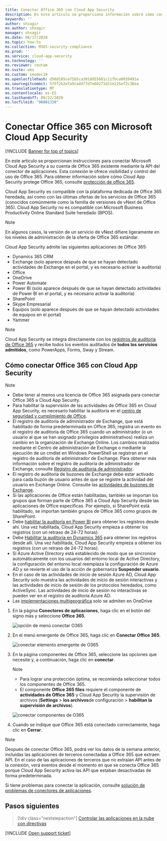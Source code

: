 ```yaml
---
title: Conectar Office 365 con Cloud App Security
description: En este artículo se proporciona información sobre cómo conectar Office 365 con Cloud App Security mediante el conector de API para la visibilidad y el control del uso.
keywords: ''
author: shsagir
ms.author: shsagir
manager: shsagir
ms.date: 08/17/2020
ms.topic: how-to
ms.collection: M365-security-compliance
ms.prod: ''
ms.service: cloud-app-security
ms.technology: ''
ms.reviewer: reutam
ms.suite: ems
ms.custom: seodec18
ms.openlocfilehash: d50d185ce75b5ca301dd55681c11fbca8039491e
ms.sourcegitcommit: 575f2b2efa9ca4477d7e60271d21e225ef2c38ea
ms.translationtype: MT
ms.contentlocale: es-ES
ms.lasthandoff: 09/22/2020
ms.locfileid: "90881330"
---
```

# <a name="connect-office-365-to-microsoft-cloud-app-security"></a>Conectar Office 365 con Microsoft Cloud App Security

[!INCLUDE [Banner for top of topics](includes/banner.md)]

En este artículo se proporcionan instrucciones para conectar Microsoft Cloud App Security a su cuenta de Office 365 existente mediante la API del conector de aplicaciones. Esta conexión le ofrece visibilidad y control del uso de Office 365. Para obtener información sobre cómo Cloud App Security protege Office 365, consulte [protección de office 365](protect-office-365.md).
  
Cloud App Security es compatible con la plataforma dedicada de Office 365 heredada, así como con las últimas ofertas de los servicios de Office 365 (conocidos comúnmente como la familia de versiones de vNext de Office 365).  Cloud App Security no es compatible con Microsoft Business Productivity Online Standard Suite heredado (BPOS).

> [!NOTE]
> En algunos casos, la versión de un servicio de vNext difiere ligeramente en los niveles de administración de la oferta de Office 365 estándar.

Cloud App Security admite las siguientes aplicaciones de Office 365:

- Dynamics 365 CRM
- Exchange (solo aparece después de que se hayan detectado actividades de Exchange en el portal, y es necesario activar la auditoría)
- Office
- OneDrive
- Power Automate
- Power BI (solo aparece después de que se hayan detectado actividades de Power BI en el portal, y es necesario activar la auditoría)
- SharePoint
- Skype Empresarial
- Equipos (solo aparece después de que se hayan detectado actividades de equipos en el portal)
- Yammer

> [!NOTE]
> Cloud App Security se integra directamente con los [registros de auditoría de Office 365](/microsoft-365/compliance/detailed-properties-in-the-office-365-audit-log?view=o365-worldwide&preserve-view=true) y recibe todos los eventos auditados de **todos los servicios admitidos**, como PowerApps, Forms, Sway y Stream.

## <a name="how-to-connect-office-365-to-cloud-app-security"></a>Cómo conectar Office 365 con Cloud App Security  

> [!NOTE]
>
>- Debe tener al menos una licencia de Office 365 asignada para conectar Office 365 a Cloud App Security.
>- Para habilitar la supervisión de las actividades de Office 365 en Cloud App Security, es necesario habilitar la auditoría en el [centro de seguridad y cumplimiento de Office](https://support.microsoft.com/help/4026501/office-auditing-in-office-365-for-admins).
>- El registro de auditoría de administrador de Exchange, que está habilitado de forma predeterminada en Office 365, registra un evento en el registro de auditoría de Office 365 cuando un administrador (o un usuario al que se han asignado privilegios administrativos) realiza un cambio en la organización de Exchange Online. Los cambios realizados mediante el Centro de administración de Exchange o mediante la ejecución de un cmdlet en Windows PowerShell se registran en el registro de auditoría de administrador de Exchange. Para obtener más información sobre el registro de auditoría de administrador de Exchange, consulte [Registro de auditoría de administrador](/exchange/security-and-compliance/exchange-auditing-reports/view-administrator-audit-log).
>- El registro de auditoría de buzones de Exchange debe estar activado para cada buzón de usuario antes de que se registre la actividad del usuario en Exchange Online. Consulte las [actividades de buzones de Exchange](https://support.office.com/article/Search-the-audit-log-in-the-Office-365-Security-Compliance-Center-0d4d0f35-390b-4518-800e-0c7ec95e946c).
>- Si las aplicaciones de Office están habilitadas, también se importan los grupos que forman parte de Office 365 a Cloud App Security desde las aplicaciones de Office específicas. Por ejemplo, si SharePoint está habilitado, se importan también grupos de Office 365 como grupos de SharePoint.
>- Debe [habilitar la auditoría en Power BI](https://powerbi.microsoft.com/documentation/powerbi-admin-auditing/) para obtener los registros desde ahí. Una vez habilitada, Cloud App Security empieza a obtener los registros (con un retraso de 24-72 horas).
>- Debe [Habilitar la auditoría en Dynamics 365](/dynamics365/customer-engagement/admin/enable-use-comprehensive-auditing#enable-auditing) para obtener los registros desde allí. Una vez habilitada, Cloud App Security empieza a obtener los registros (con un retraso de 24-72 horas).
>- Si Azure Active Directory está establecido de modo que se sincronice automáticamente con los usuarios del entorno local de Active Directory, la configuración del entorno local reemplaza la configuración de Azure AD y se revierte el uso de la acción de gobernanza **Suspender usuario**.
>- En el caso de las actividades de inicio de sesión Azure AD, Cloud App Security solo muestra las actividades de inicio de sesión interactivas y las actividades de inicio de sesión de los protocolos heredados, como ActiveSync. Las actividades de inicio de sesión no interactivas se pueden ver en el registro de auditoría Azure AD.
> - Las [implementaciones multigeográfica](/office365/enterprise/office-365-multi-geo) solo se admiten en OneDrive

1. En la página **Conectores de aplicaciones**, haga clic en el botón del signo más y seleccione **Office 365**.

    ![opción de menú conectar O365](media/connect-o365.png)

1. En el menú emergente de Office 365, haga clic en **Conectar Office 365**.

    ![conectar elemento emergente de O365](media/office-connect.png)

1. En la página componentes de Office 365, seleccione las opciones que necesite y, a continuación, haga clic en **conectar**.

    > [!NOTE]
    >
    > - Para lograr una protección óptima, se recomienda seleccionar todos los componentes de Office 365.
    > - El componente **Office 365 files** requiere el componente de **actividades de Office 365** y Cloud App Security la supervisión de archivos (**Settings**  >  **los archivos**de configuración  >  **habilitan la supervisión de archivos**).

    ![conectar componentes de O365](media/connect-o365-components.png)

1. Cuando se indique que Office 365 está conectado correctamente, haga clic en **Cerrar**.

> [!NOTE]
> Después de conectar Office 365, podrá ver los datos de la semana anterior, incluidas las aplicaciones de terceros conectadas a Office 365 que extraen API. En el caso de las aplicaciones de terceros que no extraían API antes de la conexión, verá eventos desde el momento en que se conecta Office 365 porque Cloud App Security activa las API que estaban desactivadas de forma predeterminada.

Si tiene problemas para conectar la aplicación, consulte [solución de problemas de conectores de aplicaciones](troubleshooting-api-connectors-using-error-messages.md).

## <a name="next-steps"></a>Pasos siguientes

> [!div class="nextstepaction"]
> [Controlar las aplicaciones en la nube con directivas](control-cloud-apps-with-policies.md)

[!INCLUDE [Open support ticket](includes/support.md)]
